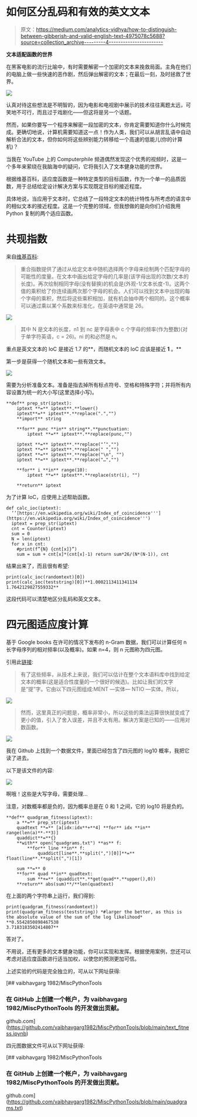 # 如何区分乱码和有效的英文文本

> 原文：<https://medium.com/analytics-vidhya/how-to-distinguish-between-gibberish-and-valid-english-text-4975078c5688?source=collection_archive---------4----------------------->

**文本适配函数的世界**

在黑客电影的流行比喻中，有时需要解密一个加密的文本来挽救局面。主角在他们的电脑上做一些快速的恶作剧，然后弹出解密的文本；在最后一刻，及时拯救了世界。

![](img/e22db6ce7fe7359d3dec10f26b74fbcf.png)

认真对待这些想法是不明智的，因为电影和电视剧中展示的技术往往离题太远，可笑地不可行，而且过于戏剧化——但这将是另一个话题。

然而，如果你要写一个程序来解密一段加密的文本，你肯定需要知道你什么时候完成。更确切地说，计算机需要知道这一点！作为人类，我们可以从胡言乱语中自动解析合法的文本，但你如何将这些辨别能力转移给一个高速的低能儿(你的计算机)？

当我在 YouTube 上的 Computerphile 频道偶然发现这个优秀的视频时，这是一个多年来萦绕在我脑海中的疑问，它将我引入了文本健身功能的世界。

根据维基百科，适应度函数是一种特定类型的目标函数，作为一个单一的品质因数，用于总结给定设计解决方案与实现既定目标的接近程度。

具体地说，当应用于文本时，它总结了一段特定文本的统计特性与所考虑的语言中的相似文本的接近程度。这是一个完整的领域，但我想做的是向你们介绍我用 Python 复制的两个适应函数。

# 共现指数

来自[维基百科](https://en.wikipedia.org/wiki/Index_of_coincidence):

> 重合指数提供了通过从给定文本中随机选择两个字母来绘制两个匹配字母的可能性的度量。在文本中画出给定字母的几率是(该字母出现的次数/文本的长度)。再次绘制相同字母(没有替换)的机会是(外观-1/文本长度-1)。这两个值的乘积给了你连续画两次那个字母的机会。人们可以找到文本中出现的每个字母的乘积，然后将这些乘积相加，就有机会抽中两个相同的。这个概率可以通过乘以某个系数来标准化，在英语中通常是 26。

![](img/3e10fc2ed8f39e4ba028e7ad776df90b.png)

> 其中 N 是文本的长度，n1 到 nc 是字母表中 c 个字母的频率(作为整数)(对于单字符英语，c = 26)。ni 的和必然是 n。

重点是英文文本的 IoC 是接近 1.7 的**，而随机文本的 IoC 应该是接近 **1** 。**

第一步是获得一个随机文本和一些有效文本。

![](img/d05f942689f7db1160c76dc2f5f5b7c3.png)

需要为分析准备文本。准备是指去掉所有标点符号、空格和特殊字符；并将所有内容设置为统一的大小写(这里选择小写)。

```
**def** prep_str(iptext):
    iptext **=** iptext**.**lower()
    iptext**=** iptext**.**replace(".","")
    **import** string

    **for** punc **in** string**.**punctuation:
        iptext **=** iptext**.**replace(punc,"")

    iptext **=** iptext**.**replace("’","")
    iptext **=** iptext**.**replace(" ","")
    iptext **=** iptext**.**replace("\n", "")
    iptext **=** iptext**.**replace("…","")

    **for** i **in** range(10):
        iptext **=** iptext**.**replace(str(i), "")

    **return** iptext 
```

为了计算 IoC，应使用上述帮助函数。

```
def calc_ioc(iptext):
  ’’[https://en.wikipedia.org/wiki/Index_of_coincidence'''](https://en.wikipedia.org/wiki/Index_of_coincidence''')
  iptext = prep_str(iptext)
  cnt = Counter(iptext)
  sum = 0
  N = len(iptext)
  for x in cnt:
    #print(f”{N} {cnt[x]}”)
    sum = sum + cnt[x]*(cnt[x]-1) return sum*26/(N*(N-1)), cnt
```

结果出来了，而且很有希望:

```
print(calc_ioc(randomtext)[0])
print(calc_ioc(teststring)[0])**1.0002113411341134
1.7642129827559332**
```

这段代码可以清楚地区分乱码和英文文本。

# **四元图适应度计算**

基于 Google books 在许可的情况下发布的 n-Gram 数据，我们可以计算任何 n 长字母序列的相对频率(以及概率)。如果 n=4，则 n 元图称为四元图。

引用此[链接](https://planetcalc.com/7959/):

> 有了这些频率，从技术上来说，我们可以估计在整个文本语料库中找到给定文本的概率(这是适合性度量的一个很好的候选)。比如让我们的文字是“提”字。它由以下四元图组成:MENT —实体— NTIO —实体。所以，

![](img/28a0df93a6a71ff1aa829ab75fa16c69.png)

> 然而，这里真正的问题是，概率非常小，所以这些的乘法运算很快就变成了更小的值，引入了舍入误差，并且不太有用。解决方案是已知的——应用对数函数。

![](img/5c70ff4a5d4d53f2f10bcf8ff34294b1.png)

我在 Github 上找到一个数据文件，里面已经包含了四元图的 log10 概率，我把它读了进去。

以下是该文件的内容:

![](img/dace151383f2d0fded9d8834f2d5566e.png)

啊哦！这些是大写字母，需要处理...

注意，对数概率都是负的，因为概率总是在 0 和 1 之间，它的 log10 将是负的。

```
**def** quadgram_fitness(iptext):
    a **=** prep_str(iptext)
    quadtext **=** [a[idx:idx**+**4] **for** idx **in** range(len(a)**-**3)]
    quaddict**=**{}
    **with** open("quadgrams.txt") **as** f:
        **for** line **in** f:
            quaddict[line**.**split(",")[0]]**=** float(line**.**split(",")[1])

    sum **=** 0
    **for** quad **in** quadtext:
        sum **+=** (quaddict**.**get(quad**.**upper(),0))
    **return** abs(sum)**/**len(quadtext)
```

在上面的两个字符串上运行，我们得到:

```
print(quadgram_fitness(randomtext))
print(quadgram_fitness(teststring)) *#larger the better, as this is the absolute value of the sum of the log likelihood* **0.5542850898467538
3.7183183502414807**
```

答对了。

不用说，还有更多的文本健身功能，你可以实现和发挥。根据使用案例，您还可以考虑对适应度函数进行适当加权，以使您的预测更加可信。

上述实验的代码是完全独立的，可从以下网址获得:

[](https://github.com/vaibhavgarg1982/MiscPythonTools/blob/main/text_fitness.ipynb) [## vaibhavgarg 1982/MiscPythonTools

### 在 GitHub 上创建一个帐户，为 vaibhavgarg 1982/MiscPythonTools 的开发做出贡献。

github.com](https://github.com/vaibhavgarg1982/MiscPythonTools/blob/main/text_fitness.ipynb) 

四元图数据文件可从以下网址获得:

[](https://github.com/vaibhavgarg1982/MiscPythonTools/blob/main/quadgrams.txt) [## vaibhavgarg 1982/MiscPythonTools

### 在 GitHub 上创建一个帐户，为 vaibhavgarg 1982/MiscPythonTools 的开发做出贡献。

github.com](https://github.com/vaibhavgarg1982/MiscPythonTools/blob/main/quadgrams.txt)